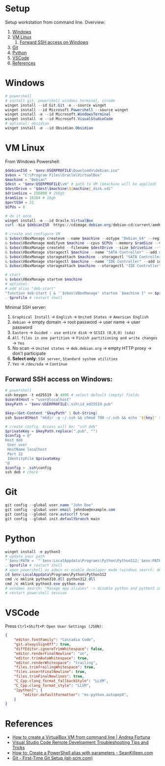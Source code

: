 # Setup
Setup workstation from command line.
Overview:
1. [Windows](#windows)
1. [VM Linux](#vm-linux)
    1. [Forward SSH access on Windows](#forward-ssh-access-on-windows)
1. [Git](#git)
1. [Python](#python)
1. [VSCode](#vscode)
1. [References](#references)

# Windows
```powershell
# powershell
# install git, powershell windows terminal, vscode
winget install --id Git.Git -e --source winget
winget install --id Microsoft.Powershell --source winget
winget install -e --id Microsoft.WindowsTerminal
winget install -e --id Microsoft.VisualStudioCode
# optional: obsidian
winget install -e --id Obsidian.Obsidian
```

# VM Linux
From Windows Powershell:
```powershell
$debianISO = "$env:USERPROFILE\Downloads\debian.iso"
$vbox = "C:\Program Files\Oracle\VirtualBox"
$machine = "Debian"
$dest = "$env:USERPROFILE\vm" # path to VM ($machine will be applied)
$destDrive = "$dest\$machine\${machine}_disk.vdi"
$driveSize = 256000 # 250gb
$ramSize = 16384 # 16gb
$portSSH = 22
$CPUs = 8

# do it once
winget install -e --id Oracle.VirtualBox
curl -kLo $debianISO  https://cdimage.debian.org/debian-cd/current/amd64/iso-cd/debian-12.5.0-amd64-netinst.iso

# create and configure VM
& $vbox\VBoxManage createvm --name $machine --ostype "Debian_64" --register --basefolder $dest
& $vbox\VBoxManage modifyvm $machine --cpus $CPUs --memory $ramSize --vram 20 --graphicscontroller=vmsvga --ioapic on --nic1 nat --natpf1 "guestssh,tcp,,$portSSH,,22"
& $vbox\VBoxManage createhd --filename $destDrive --size $driveSize --format VDI --variant Fixed
& $vbox\VBoxManage storagectl $machine --name "SATA Controller" --add sata --controller IntelAhci
& $vbox\VBoxManage storageattach $machine --storagectl "SATA Controller" --port 0 --device 0 --type hdd --medium $destDrive
& $vbox\VBoxManage storagectl $machine --name "IDE Controller" --add ide --controller PIIX4
& $vbox\VBoxManage storageattach $machine --storagectl "IDE Controller" --port 1 --device 0 --type dvddrive --medium $debianISO

# start
& $vbox\VBoxManage startvm $machine
# optional:
# add alias "deb-start"
"function deb-start { & '`$vbox\VBoxManage' startvm `$machine }" >> $profile
. $profile # restart shell
```
Minimal SSH server:
1. `Graphical Install` -> `English` -> `United States` -> `American English`
1. `debian` -> empty domain -> root password -> user name -> user password
1. `Eastern` -> `Guided - use entire disk` -> `SCSI3 (0,0,0) (sda)`
1. `All files in one partition` -> `Finish partitioning and write changes` -> `Yes`
1. No scan -> `United states` -> `deb.debian.org` -> empty HTTP proxy -> don't participate
1. **Select only**: `SSH server`, `Standard system utilities`
1. `Yes` -> `/dev/sda` -> `Continue`

## Forward SSH access on Windows:
```powershell
# powershell
ssh-keygen -t ed25519 -b 4096 # select default (empty) fields
$userAtHost = "user@localhost"
$keyPath = "$env:USERPROFILE\.ssh\id_ed25519.pub"

$key=(Get-Content "$keyPath" | Out-String)
ssh $userAtHost "mkdir -p ~/.ssh && chmod 700 ~/.ssh && echo '${key}' >> ~/.ssh/authorized_keys && chmod 600 ~/.ssh/authorized_keys"

# create config. Access will be: "ssh deb"
$privateKey = $keyPath.replace(".pub", "")
$config = @"
Host deb
 User user
 HostName localhost
 Port 22
 IdentityFile $privateKey
"@
$config > .ssh\config
ssh deb # check
```

# Git
```powershell
git config --global user.name "John Doe"
git config --global user.email johndoe@example.com
git config --global core.autocrlf true
git config --global init.defaultbranch main
```

# Python
```powershell
winget install -e python3
# update your path
"`$env:PATH = `"`$env:LocalAppdata\Programs\Python\Python312;`$env:PATH`"" >> $profile
. $profile # restart shell
# open powershell as admin or enable developer mode (windows search: developer settings):
cd $env:LocalAppdata\Programs\Python\Python312
cmd /c mklink python310.dll python312.dll
cmd /c mklink python3.exe python.exe
# windows search: "Manage app aliases" -> disable python and python3 installers
# restart powershell session
```

# VSCode
Press `Ctrl+Shift+P`: `Open User Settings (JSON)`:
```json
{
    "editor.fontFamily": "Cascadia Code",
    "git.alwaysSignOff": true,
    "diffEditor.ignoreTrimWhitespace": false,
    "editor.renderFinalNewline": "on",
    "editor.trimAutoWhitespace": true,
    "editor.renderWhitespace": "trailing",
    "files.trimTrailingWhitespace": true,
    "files.insertFinalNewline": true,
    "files.trimFinalNewlines": true,
    "C_Cpp.clang_format_fallbackStyle": "LLVM",
    "C_Cpp.clang_format_style": "LLVM",
    "[python]": {
        "editor.defaultFormatter": "ms-python.autopep8",
    }
}
```

# References
- [How to create a VirtualBox VM from command line | Andrea Fortuna](https://andreafortuna.org/2019/10/24/how-to-create-a-virtualbox-vm-from-command-line/)
- [Visual Studio Code Remote Development Troubleshooting Tips and Tricks](https://code.visualstudio.com/docs/remote/troubleshooting#_quick-start-using-ssh-keys)
- [How to: Create a PowerShell alias with parameters - SeanKilleen.com](https://seankilleen.com/2020/04/how-to-create-a-powershell-alias-with-parameters/)
- [Git - First-Time Git Setup (git-scm.com)](https://git-scm.com/book/en/v2/Getting-Started-First-Time-Git-Setup)
